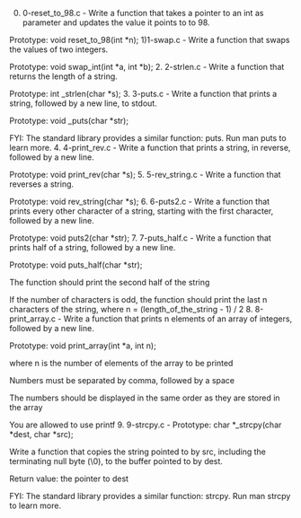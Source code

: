0) 0-reset_to_98.c - Write a function that takes a pointer to an int as parameter and updates the value it points to to 98.



Prototype: void reset_to_98(int *n);
1)1-swap.c - Write a function that swaps the values of two integers.



Prototype: void swap_int(int *a, int *b);
2. 2-strlen.c - Write a function that returns the length of a string.



Prototype: int _strlen(char *s);
3. 3-puts.c - Write a function that prints a string, followed by a new line, to stdout.



Prototype: void _puts(char *str);

FYI: The standard library provides a similar function: puts. Run man puts to learn more.
4. 4-print_rev.c - Write a function that prints a string, in reverse, followed by a new line.



Prototype: void print_rev(char *s);
5. 5-rev_string.c - Write a function that reverses a string.



Prototype: void rev_string(char *s);
6. 6-puts2.c - Write a function that prints every other character of a string, starting with the first character, followed by a new line.



Prototype: void puts2(char *str);
7. 7-puts_half.c - Write a function that prints half of a string, followed by a new line.



Prototype: void puts_half(char *str);

The function should print the second half of the string

If the number of characters is odd, the function should print the last n characters of the string, where n = (length_of_the_string - 1) / 2
8. 8-print_array.c - Write a function that prints n elements of an array of integers, followed by a new line.



Prototype: void print_array(int *a, int n);

where n is the number of elements of the array to be printed

Numbers must be separated by comma, followed by a space

The numbers should be displayed in the same order as they are stored in the array

You are allowed to use printf
9. 9-strcpy.c - Prototype: char *_strcpy(char *dest, char *src);

Write a function that copies the string pointed to by src, including the terminating null byte (\0), to the buffer pointed to by dest.



Return value: the pointer to dest

FYI: The standard library provides a similar function: strcpy. Run man strcpy to learn more.
 
